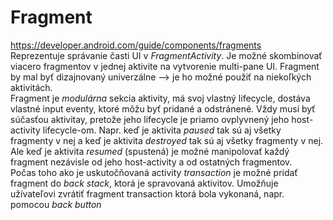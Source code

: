 # Fragment
https://developer.android.com/guide/components/fragments <br>
Reprezentuje správanie časti UI v *FragmentActivity*. Je možné skombinovať viacero fragmentov 
v jednej aktivite na vytvorenie multi-pane UI. Fragment by mal byť dizajnovaný univerzálne --> je ho 
možné použiť na niekoľkých aktivitách. <br>
Fragment je *modulárna* sekcia aktivity, má svoj vlastný lifecycle, dostáva vlastné input eventy, ktoré 
môžu byť pridané a odstránené. Vždy musí byť súčasťou aktivitay, pretože jeho lifecycle je priamo
ovplyvnený jeho host-activity lifecycle-om. Napr. keď je aktivita *paused* tak sú aj všetky fragmenty 
v nej a keď je aktivita *destroyed* tak sú aj všetky fragmenty v nej. Ale keď je aktivita *resumed*
(spustená) je možné manipolovať každý fragment nezávisle od jeho host-activity a od ostatných fragmentov. <br>
Počas toho ako je uskutočňovaná activity *transaction* je možné pridať fragment do *back stack*, ktorá je 
spravovaná aktivitov. Umožňuje užívateľovi zvrátiť fragment transaction ktorá bola vykonaná, napr. pomocou
*back button*
